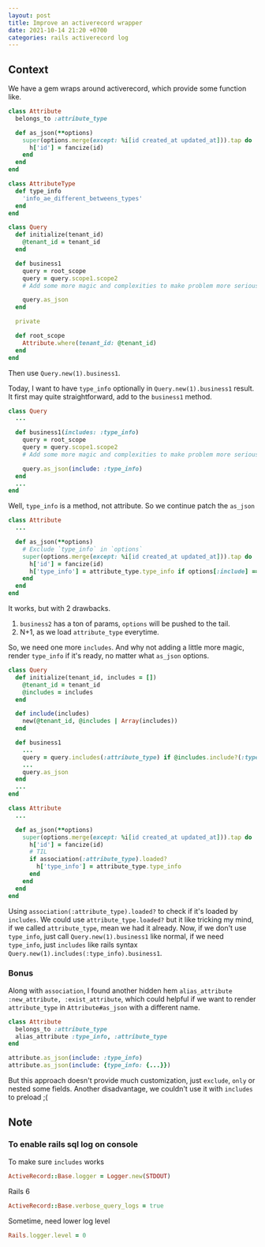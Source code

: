 ```yaml
---
layout: post
title: Improve an activerecord wrapper
date: 2021-10-14 21:20 +0700
categories: rails activerecord log
---
```


## Context

We have a gem wraps around activerecord, which provide some function like.

```ruby
class Attribute
  belongs_to :attribute_type

  def as_json(**options)
    super(options.merge(except: %i[id created_at updated_at])).tap do |h|
      h['id'] = fancize(id)
    end
  end
end

class AttributeType
  def type_info
    'info_ae_different_betweens_types'
  end
end

class Query
  def initialize(tenant_id)
    @tenant_id = tenant_id
  end

  def business1
    query = root_scope
    query = query.scope1.scope2
    # Add some more magic and complexities to make problem more serious

    query.as_json
  end

  private

  def root_scope
    Attribute.where(tenant_id: @tenant_id)
  end
end
```

Then use `Query.new(1).business1`. 

Today, I want to have `type_info` optionally in `Query.new(1).business1` result. It first may quite straightforward, add to the `business1` method. 

```ruby
class Query
  ...

  def business1(includes: :type_info)
    query = root_scope
    query = query.scope1.scope2
    # Add some more magic and complexities to make problem more serious

    query.as_json(include: :type_info)
  end
  ...
end
```

Well, `type_info` is a method, not attribute. So we continue patch the `as_json`

```ruby
class Attribute
  ...

  def as_json(**options)
    # Exclude `type_info` in `options`
    super(options.merge(except: %i[id created_at updated_at])).tap do |h|
      h['id'] = fancize(id)
      h['type_info'] = attribute_type.type_info if options[:include] == :type_info
    end
  end
end
```

It works, but with 2 drawbacks. 

1. `business2` has a ton of params, `options` will be pushed to the tail. 
2. N+1, as we load `attribute_type` everytime. 

So, we need one more `includes`. And why not adding a little more magic, render `type_info` if it's ready, no matter what `as_json` options. 

```ruby
class Query
  def initialize(tenant_id, includes = [])
    @tenant_id = tenant_id
    @includes = includes
  end

  def include(includes)
    new(@tenant_id, @includes | Array(includes))
  end

  def business1
    ...
    query = query.includes(:attribute_type) if @includes.include?(:type_info)
    ...
    query.as_json
  end
  ...
end

class Attribute
  ...

  def as_json(**options)
    super(options.merge(except: %i[id created_at updated_at])).tap do |h|
      h['id'] = fancize(id)
      # TIL
      if association(:attribute_type).loaded?
        h['type_info'] = attribute_type.type_info
      end
    end
  end
end
```

Using `association(:attribute_type).loaded?` to check if it's loaded by `includes`. We could use `attribute_type.loaded?` but it like tricking my mind, if we called `attribute_type`, mean we had it already. Now, if we don't use `type_info`, just call `Query.new(1).business1` like normal, if we need `type_info`, just `includes` like rails syntax `Query.new(1).includes(:type_info).business1`. 

### Bonus

Along with `association`, I found another hidden hem `alias_attribute :new_attribute, :exist_attribute`, which could helpful if we want to render `attribute_type` in `Attribute#as_json` with a different name.

```ruby
class Attribute
  belongs_to :attribute_type
  alias_attribute :type_info, :attribute_type
end

attribute.as_json(include: :type_info)
attribute.as_json(include: {type_info: {...}})
```

But this approach doesn't provide much customization, just `exclude`, `only` or nested some fields. Another disadvantage, we couldn't use it with `includes` to preload ;(

## Note

### To enable rails sql log on console

To make sure `includes` works

```ruby
ActiveRecord::Base.logger = Logger.new(STDOUT)
```

Rails 6

```ruby
ActiveRecord::Base.verbose_query_logs = true
```

Sometime, need lower log level

```ruby
Rails.logger.level = 0
```
